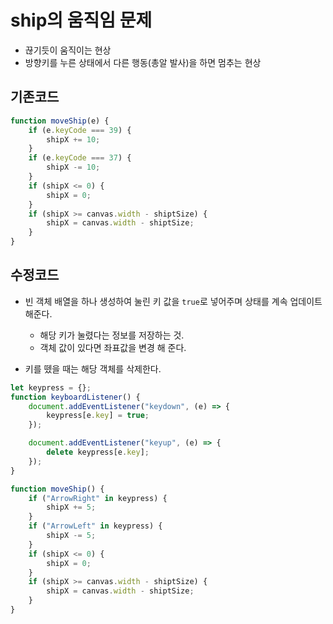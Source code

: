 # ship의 움직임 문제
- 끊기듯이 움직이는 현상
- 방향키를 누른 상태에서 다른 행동(총알 발사)을 하면 멈추는 현상
## 기존코드
```javascript
function moveShip(e) {
    if (e.keyCode === 39) {
        shipX += 10;
    }
    if (e.keyCode === 37) {
        shipX -= 10;
    }
    if (shipX <= 0) {
        shipX = 0;
    }
    if (shipX >= canvas.width - shiptSize) {
        shipX = canvas.width - shiptSize;
    }
}
```
## 수정코드
- 빈 객체 배열을 하나 생성하여 눌린 키 값을 `true`로 넣어주며 상태를 계속 업데이트 해준다.
    - 해당 키가 눌렸다는 정보를 저장하는 것.
    - 객체 값이 있다면 좌표값을 변경 해 준다.

- 키를 뗐을 때는 해당 객체를 삭제한다.
```javascript
let keypress = {};
function keyboardListener() {
    document.addEventListener("keydown", (e) => {
        keypress[e.key] = true;
    });

    document.addEventListener("keyup", (e) => {
        delete keypress[e.key];
    });
}

function moveShip() {
    if ("ArrowRight" in keypress) {
        shipX += 5;
    }
    if ("ArrowLeft" in keypress) {
        shipX -= 5;
    }
    if (shipX <= 0) {
        shipX = 0;
    }
    if (shipX >= canvas.width - shiptSize) {
        shipX = canvas.width - shiptSize;
    }
}
```